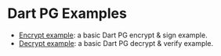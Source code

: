 Dart PG Examples
==================

* [Encrypt example](encrypt_example.dart): a basic Dart PG encrypt & sign example.
* [Decrypt example](encrypt_example.dart): a basic Dart PG decrypt & verify example.
